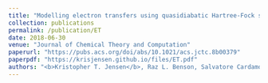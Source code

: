 ```yaml
---
title: "Modelling electron transfers using quasidiabatic Hartree-Fock states"
collection: publications
permalink: /publication/ET
date: 2018-06-30
venue: "Journal of Chemical Theory and Computation"
paperurl: "https://pubs.acs.org/doi/abs/10.1021/acs.jctc.8b00379"
paperpdf: "https://krisjensen.github.io/files/ET.pdf"
authors: "<b>Kristopher T. Jensen</b>, Raz L. Benson, Salvatore Cardamone, Alex J. W. Thom"
---
```

